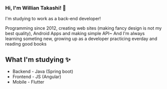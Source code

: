 ### Hi, I'm Willian Takashi! 👋

I'm studying to work as a back-end developer!

Programming since 2012, creating web sites (making fancy design is not my best quality), Android Apps and making simple API~
And I'm always learning someting new, growing up as a developer practicing everday and reading good books 


## What I'm studying ✨
 - Backend - Java (Spring boot)
 - Frontend - JS (Angular)
 - Mobile - Flutter

<!--
**willtet/willtet** is a ✨ _special_ ✨ repository because its `README.md` (this file) appears on your GitHub profile.

Here are some ideas to get you started:

- 🔭 I’m currently working on ...
- 🌱 I’m currently learning ...
- 👯 I’m looking to collaborate on ...
- 🤔 I’m looking for help with ...
- 💬 Ask me about ...
- 📫 How to reach me: ...
- 😄 Pronouns: ...
- ⚡ Fun fact: ...
-->
